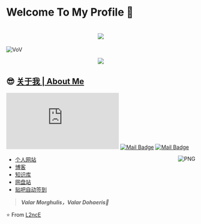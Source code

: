 
# Welcome To My Profile 👋

<h1 align="center">
  <a href="https://lanlance.cn/">
    <img src="https://readme-typing-svg.herokuapp.com?font=EB+Garamond&size=27&color=1662B5&center=true&vCenter=true&lines=fmt.Printf(%22Hello%2C+World%22);%E5%97%A8%E5%91%80%EF%BC%8C%E4%BD%A0%E6%9D%A5%E8%BE%A3%EF%BC%81%F0%9F%92%95">
  </a>
</h1>


![VoV](https://s2.loli.net/2022/07/09/pkPHa2WlAJZ4639.jpg)

<div align="center"> <img src="https://activity-graph.herokuapp.com/graph?username=L2ncE&theme=minimal" /> </div>

## 😎 [关于我 | About Me](https://lanlance.cn/about)

[![Mail Badge](https://img.shields.io/badge/-生活邮箱（不怎么会回复）-c14438?style=flat&logo=Gmail&logoColor=white&link=mailto:llance_24@foxmail.com)](mailto:llance_24@foxmail.com)
[![Mail Badge](https://img.shields.io/badge/-工作邮箱（有事找这个）-c14438?style=flat&logo=Gmail&logoColor=white&link=mailto:yuanxinhao@lanlance.cn)](mailto:yuanxinhao@lanlance.cn)
[![Mail Badge](https://img.shields.io/badge/-勤奋蜂专用（学第学妹找这个）-c14438?style=flat&logo=Gmail&logoColor=white&link=mailto:yuanxinhao@gocybee.team)](mailto:yuanxinhao@gocybee.team)

<img align="right" alt="PNG" src="https://github-readme-stats.vercel.app/api?username=L2ncE&show_icons=true&theme=default_repocard" />

- [个人网站](https://lanlance.cn/)
- [博客](https://lanlance.cn/blog/)
- [知识库](https://gists.lanlance.cn/)
- [网盘站](https://pan.lanlance.cn/)
- [贴吧自动签到](https://tieba.lanlance.cn/)

> ***Valar Morghulis，Valar Dohaeris🤞***

⭐️ From [L2ncE](https://github.com/L2ncE)

